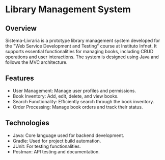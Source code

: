 # Library Management System

## Overview
Sistema-Livraria is a prototype library management system developed for the "Web Service Development and Testing" course at Instituto Infnet. It supports essential functionalities for managing books, including CRUD operations and user interactions. The system is designed using Java and follows the MVC architecture.

## Features
* User Management: Manage user profiles and permissions.
* Book Inventory: Add, edit, delete, and view books.
* Search Functionality: Efficiently search through the book inventory.
* Order Processing: Manage book orders and track their status.

## Technologies
* Java: Core language used for backend development.
* Gradle: Used for project build automation.
* JUnit: For testing functionalities.
* Postman: API testing and documentation.
